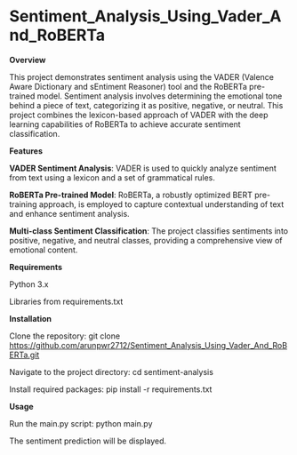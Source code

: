 # Sentiment_Analysis_Using_Vader_And_RoBERTa

**Overview**


This project demonstrates sentiment analysis using the VADER (Valence Aware Dictionary and sEntiment Reasoner) tool and the RoBERTa pre-trained model. Sentiment analysis involves determining the emotional tone behind a piece of text, categorizing it as positive, negative, or neutral. This project combines the lexicon-based approach of VADER with the deep learning capabilities of RoBERTa to achieve accurate sentiment classification.


**Features**


**VADER Sentiment Analysis**: VADER is used to quickly analyze sentiment from text using a lexicon and a set of grammatical rules.

**RoBERTa Pre-trained Model**: RoBERTa, a robustly optimized BERT pre-training approach, is employed to capture contextual understanding of text and enhance sentiment analysis.

**Multi-class Sentiment Classification**: The project classifies sentiments into positive, negative, and neutral classes, providing a comprehensive view of emotional content.


**Requirements**

Python 3.x

Libraries from requirements.txt


**Installation**

Clone the repository: git clone https://github.com/arunpwr2712/Sentiment_Analysis_Using_Vader_And_RoBERTa.git

Navigate to the project directory: cd sentiment-analysis

Install required packages: pip install -r requirements.txt


**Usage**

Run the main.py script: python main.py

The sentiment prediction will be displayed.
